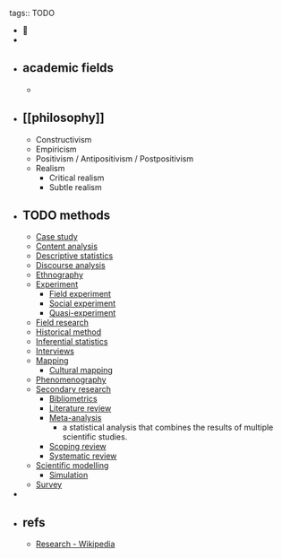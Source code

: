 tags:: TODO

- 🧐
-
- ## academic fields
  -
- ## [[philosophy]]
  - Constructivism
  - Empiricism
  - Positivism / Antipositivism / Postpositivism
  - Realism
    - Critical realism
    - Subtle realism
- ## TODO methods
  - [Case study](https://en.wikipedia.org/wiki/Case_study "Case study")
  - [Content analysis](https://en.wikipedia.org/wiki/Content_analysis "Content analysis")
  - [Descriptive statistics](https://en.wikipedia.org/wiki/Descriptive_statistics "Descriptive statistics")
  - [Discourse analysis](https://en.wikipedia.org/wiki/Discourse_analysis "Discourse analysis")
  - [Ethnography](https://en.wikipedia.org/wiki/Ethnography "Ethnography")
  - [Experiment](https://en.wikipedia.org/wiki/Experiment "Experiment")
    - [Field experiment](https://en.wikipedia.org/wiki/Field_experiment "Field experiment")
    - [Social experiment](https://en.wikipedia.org/wiki/Social_experiment "Social experiment")
    - [Quasi-experiment](https://en.wikipedia.org/wiki/Quasi-experiment "Quasi-experiment")
  - [Field research](https://en.wikipedia.org/wiki/Field_research "Field research")
  - [Historical method](https://en.wikipedia.org/wiki/Historical_method "Historical method")
  - [Inferential statistics](https://en.wikipedia.org/wiki/Statistical_inference "Statistical inference")
  - [Interviews](https://en.wikipedia.org/wiki/Interview "Interview")
  - [Mapping](https://en.wikipedia.org/wiki/Cartography "Cartography")
    - [Cultural mapping](https://en.wikipedia.org/wiki/Cultural_mapping "Cultural mapping")
  - [Phenomenography](https://en.wikipedia.org/wiki/Phenomenography "Phenomenography")
  - [Secondary research](https://en.wikipedia.org/wiki/Secondary_research "Secondary research")
    - [Bibliometrics](https://en.wikipedia.org/wiki/Bibliometrics "Bibliometrics")
    - [Literature review](https://en.wikipedia.org/wiki/Literature_review "Literature review")
    - [Meta-analysis](https://en.wikipedia.org/wiki/Meta-analysis)
      - a statistical analysis that combines the results of multiple scientific studies.
    - [Scoping review](https://en.wikipedia.org/wiki/Scoping_review "Scoping review")
    - [Systematic review](https://en.wikipedia.org/wiki/Systematic_review "Systematic review")
  - [Scientific modelling](https://en.wikipedia.org/wiki/Scientific_modelling "Scientific modelling")
    - [Simulation](https://en.wikipedia.org/wiki/Simulation "Simulation")
  - [Survey](https://en.wikipedia.org/wiki/Survey_(human_research) "Survey (human research)")
-
- ## refs
  - [Research - Wikipedia](https://en.wikipedia.org/wiki/Research)
